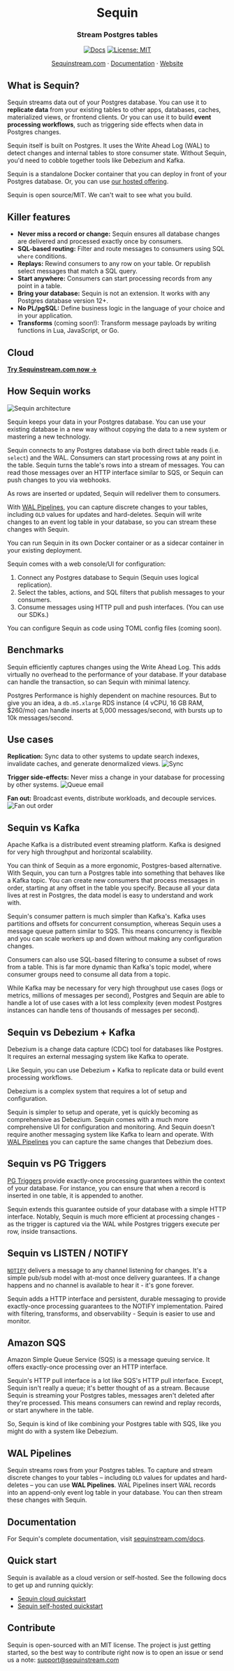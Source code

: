 <div align="center">

# Sequin

### Stream Postgres tables

[![Docs](https://img.shields.io/badge/docs-sequinstream.com%2Fdocs-blue)](https://sequinstream.com/docs) [![License: MIT](https://img.shields.io/badge/License-MIT-purple.svg)](https://opensource.org/licenses/MIT)

<p align="center">
  <a href="https://console.sequinstream.com">Sequinstream.com</a>
  ·
  <a href="https://sequinstream.com/docs">Documentation</a>
  ·
  <a href="https://sequinstream.com">Website</a>
</p>

</div>

## What is Sequin?

Sequin streams data out of your Postgres database. You can use it to **replicate data** from your existing tables to other apps, databases, caches, materialized views, or frontend clients. Or you can use it to build **event processing workflows**, such as triggering side effects when data in Postgres changes.

Sequin itself is built on Postgres. It uses the Write Ahead Log (WAL) to detect changes and internal tables to store consumer state. Without Sequin, you'd need to cobble together tools like Debezium and Kafka.

Sequin is a standalone Docker container that you can deploy in front of your Postgres database. Or, you can use [our hosted offering](https://sequinstream.com).

Sequin is open source/MIT. We can't wait to see what you build.

## Killer features

- **Never miss a record or change:** Sequin ensures all database changes are delivered and processed exactly once by consumers.
- **SQL-based routing:** Filter and route messages to consumers using SQL `where` conditions.
- **Replays:** Rewind consumers to any row on your table. Or republish select messages that match a SQL query.
- **Start anywhere:** Consumers can start processing records from any point in a table.
- **Bring your database:** Sequin is not an extension. It works with any Postgres database version 12\+.
- **No PL/pgSQL:** Define business logic in the language of your choice and in your application.
- **Transforms** \(coming soon\!\): Transform message payloads by writing functions in Lua, JavaScript, or Go.

## Cloud

[**Try Sequinstream.com now →**](https://console.sequinstream.com/register)

## How Sequin works

![Sequin architecture](./docs/images/readme/arch-diagram.png)

Sequin keeps your data in your Postgres database. You can use your existing database in a new way without copying the data to a new system or mastering a new technology.

Sequin connects to any Postgres database via both direct table reads (i.e. `select`) and the WAL. Consumers can start processing rows at any point in the table. Sequin turns the table's rows into a stream of messages. You can read those messages over an HTTP interface similar to SQS, or Sequin can push changes to you via webhooks.

As rows are inserted or updated, Sequin will redeliver them to consumers.

With [WAL Pipelines](#wal-pipelines), you can capture discrete changes to your tables, including `OLD` values for updates and hard-deletes. Sequin will write changes to an event log table in your database, so you can stream these changes with Sequin.

You can run Sequin in its own Docker container or as a sidecar container in your existing deployment.

Sequin comes with a web console/UI for configuration:

1. Connect any Postgres database to Sequin (Sequin uses logical replication).
2. Select the tables, actions, and SQL filters that publish messages to your consumers.
3. Consume messages using HTTP pull and push interfaces. (You can use our SDKs.)

You can configure Sequin as code using TOML config files (coming soon).

## Benchmarks

Sequin efficiently captures changes using the Write Ahead Log. This adds virtually no overhead to the performance of your database. If your database can handle the transaction, so can Sequin with minimal latency.

Postgres Performance is highly dependent on machine resources. But to give you an idea, a `db.m5.xlarge` RDS instance (4 vCPU, 16 GB RAM, $260/mo) can handle inserts at 5,000 messages/second, with bursts up to 10k messages/second.

## Use cases

**Replication:** Sync data to other systems to update search indexes, invalidate caches, and generate denormalized views.
![Sync](https://github.com/sequinstream/sequin/blob/main/docs/images/readme/use-case-replication.svg?)

**Trigger side-effects:** Never miss a change in your database for processing by other systems.
![Queue email](https://github.com/sequinstream/sequin/blob/main/docs/images/readme/use-case-side-effect.svg?)

**Fan out:** Broadcast events, distribute workloads, and decouple services.
![Fan out order](https://github.com/sequinstream/sequin/blob/main/docs/images/readme/use-case-fan-out.svg?)

## Sequin vs Kafka

Apache Kafka is a distributed event streaming platform. Kafka is designed for very high throughput and horizontal scalability.

You can think of Sequin as a more ergonomic, Postgres-based alternative. With Sequin, you can turn a Postgres table into something that behaves like a Kafka topic. You can create new consumers that process messages in order, starting at any offset in the table you specify. Because all your data lives at rest in Postgres, the data model is easy to understand and work with.

Sequin's consumer pattern is much simpler than Kafka's. Kafka uses partitions and offsets for concurrent consumption, whereas Sequin uses a message queue pattern similar to SQS. This means concurrency is flexible and you can scale workers up and down without making any configuration changes.

Consumers can also use SQL-based filtering to consume a subset of rows from a table. This is far more dynamic than Kafka's topic model, where consumer groups need to consume all data from a topic.

While Kafka may be necessary for very high throughput use cases (logs or metrics, millions of messages per second), Postgres and Sequin are able to handle a lot of use cases with a lot less complexity (even modest Postgres instances can handle tens of thousands of messages per second).

## Sequin vs Debezium + Kafka

Debezium is a change data capture (CDC) tool for databases like Postgres. It requires an external messaging system like Kafka to operate.

Like Sequin, you can use Debezium + Kafka to replicate data or build event processing workflows.

Debezium is a complex system that requires a lot of setup and configuration.

Sequin is simpler to setup and operate, yet is quickly becoming as comprehensive as Debezium. Sequin comes with a much more comprehensive UI for configuration and monitoring. And Sequin doesn't require another messaging system like Kafka to learn and operate. With [WAL Pipelines](#wal-pipelines) you can capture the same changes that Debezium does.

## Sequin vs PG Triggers

[PG Triggers](https://www.postgresql.org/docs/current/sql-createtrigger.html) provide exactly-once processing guarantees within the context of your database. For instance, you can ensure that when a record is inserted in one table, it is appended to another.

Sequin extends this guarantee outside of your database with a simple HTTP interface. Notably, Sequin is much more efficient at processing changes - as the trigger is captured via the WAL while Postgres triggers execute per row, inside transactions.

## Sequin vs LISTEN / NOTIFY

[`NOTIFY`](https://www.postgresql.org/docs/current/sql-notify.html) delivers a message to any channel listening for changes. It's a simple pub/sub model with at-most once delivery guarantees. If a change happens and no channel is available to hear it - it's gone forever.

Sequin adds a HTTP interface and persistent, durable messaging to provide exactly-once processing guarantees to the NOTIFY implementation. Paired with filtering, transforms, and observability - Sequin is easier to use and monitor.

## Amazon SQS

Amazon Simple Queue Service (SQS) is a message queuing service. It offers exactly-once processing over an HTTP interface.

Sequin's HTTP pull interface is a lot like SQS's HTTP pull interface. Except, Sequin isn't really a queue; it's better thought of as a stream. Because Sequin is streaming your Postgres tables, messages aren't deleted after they're processed. This means consumers can rewind and replay records, or start anywhere in the table.

So, Sequin is kind of like combining your Postgres table with SQS, like you might do with a system like Debezium.

## WAL Pipelines

Sequin streams rows from your Postgres tables. To capture and stream discrete changes to your tables – including `OLD` values for updates and hard-deletes – you can use **WAL Pipelines**. WAL Pipelines insert WAL records into an append-only event log table in your database. You can then stream these changes with Sequin.

## Documentation

For Sequin's complete documentation, visit [sequinstream.com/docs](http://sequinstream.com/docs).

## Quick start

Sequin is available as a cloud version or self-hosted. See the following docs to get up and running quickly:

- [Sequin cloud quickstart](https://sequinstream.com/docs/quickstart)
- [Sequin self-hosted quickstart](https://sequinstream.com/docs/self-hosting/docker-compose)

## Contribute

Sequin is open-sourced with an MIT license. The project is just getting started, so the best way to contribute right now is to open an issue or send us a note: [support@sequinstream.com](mailto:support@sequinstream.com)

